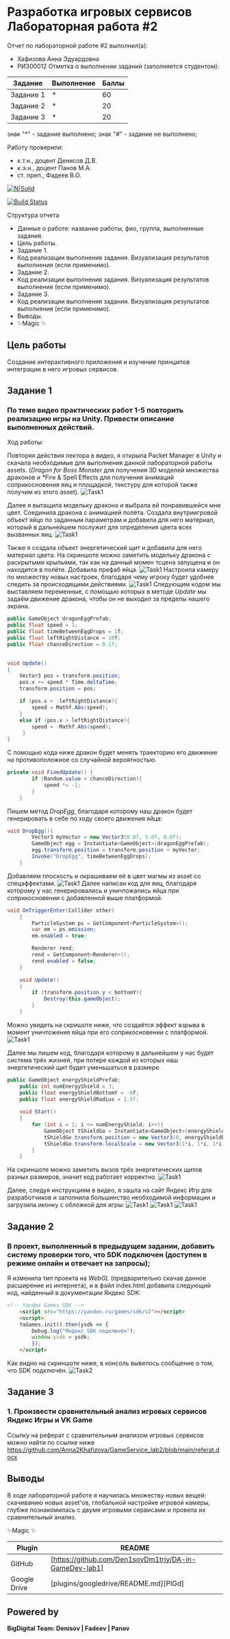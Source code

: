 # Разработка игровых сервисов Лабораторная работа #2
Отчет по лабораторной работе #2 выполнил(а):
- Хафизова Анна Эдуардовна
- РИ300012
Отметка о выполнении заданий (заполняется студентом):

| Задание | Выполнение | Баллы |
| ------ | ------ | ------ |
| Задание 1 | * | 60 |
| Задание 2 | * | 20 |
| Задание 3 | * | 20 |

знак "*" - задание выполнено; знак "#" - задание не выполнено;

Работу проверили:
- к.т.н., доцент Денисов Д.В.
- к.э.н., доцент Панов М.А.
- ст. преп., Фадеев В.О.

[![N|Solid](https://cldup.com/dTxpPi9lDf.thumb.png)](https://nodesource.com/products/nsolid)

[![Build Status](https://travis-ci.org/joemccann/dillinger.svg?branch=master)](https://travis-ci.org/joemccann/dillinger)

Структура отчета

- Данные о работе: название работы, фио, группа, выполненные задания.
- Цель работы.
- Задание 1.
- Код реализации выполнения задания. Визуализация результатов выполнения (если применимо).
- Задание 2.
- Код реализации выполнения задания. Визуализация результатов выполнения (если применимо).
- Задание 3.
- Код реализации выполнения задания. Визуализация результатов выполнения (если применимо).
- Выводы.
- ✨Magic ✨

## Цель работы
Создание интерактивного приложения и изучение принципов интеграции в него игровых сервисов.


## Задание 1
### По теме видео практических работ 1-5 повторить реализацию игры на Unity. Привести описание выполненных действий.

Ход работы:

Повторяя действия лектора в видео, я открыла Packet Manager в Unity и скачала необходимые для выполнения данной лабораторной работы assets. (*Dragon for Boss Monster* для получения 3D моделей множества драконов и *Fire & Spell Effects для получения анимаций соприкосновения яиц и площадкой, текстуру для которой также получим из этого asset).
![Task1](https://github.com/Anna2Khafizova/GameService_lab2/tree/main/screenshots/image4.png)


Далее я вытащила модельку дракона и выбрала ей понравившейся мне цвет. Соединила дракона с анимацией полёта. Создала внутриигровой объект яйцо по заданным параметрам и добавила для него материал, который в дальнейшем послужит для определения цвета всех вызванных яиц.
![Task1](https://github.com/Anna2Khafizova/GameService_lab2/tree/main/screenshots/image1.png)

Также я создала объект энергетический щит и добавила для него материал цвета. На скриншоте можно заметить модельку дракона с раскрытыми крыльями, так как на данный момен тсцена запущена и он находится в полёте. Добавила префаб яйца.
![Task1](https://github.com/Anna2Khafizova/GameService_lab2/tree/main/screenshots/image2.png)
Настроила камеру по множеству новых настроек, благодаря чему игроку будет удобнее следить за происходящими действиями.
![Task1](https://github.com/Anna2Khafizova/GameService_lab2/tree/main/screenshots/image3.png)
Следующим кодом мы выставляем переменные, с помощью которых в методе *Update* мы задаём движение дракона, чтобы он не выходил за пределы нашего экрана.
```c#
public GameObject dragonEggPrefab;
public float speed = 1;
public float timeBetweenEggDrops = 1f;
public float leftRightDistance = 10f;
public float chanceDirection = 0.1f;
    

void Update()
{
    Vector3 pos = transform.position;
    pos.x += speed * Time.deltaTime;
    transform.position = pos;

    if (pos.x < -leftRightDistance){
        speed = Mathf.Abs(speed);  
    }
    else if (pos.x > leftRightDistance){
        speed = -Mathf.Abs(speed);
     }
}

```
С помощью кода ниже дракон будет менять траекторию его движение на противоположное со случайной вероятностью.
```c#
private void FixedUpdate() {
        if (Random.value < chanceDirection){
            speed *= -1;
        }
    }
```
Пишем метод *DropEgg*, благодаря которому наш дракон будет генерировать в себе по ходу своего движения яйца:
```c#
void DropEgg(){
        Vector3 myVector = new Vector3(0.0f, 5.0f, 0.0f);
        GameObject egg = Instantiate<GameObject>(dragonEggPrefab);
        egg.transform.position = transform.position + myVector;
        Invoke("DropEgg", timeBetweenEggDrops);
    }
```

Добавляем плоскость и окрашиваем её в цвет магмы из asset со спецэффектами. 
![Task1](https://github.com/Anna2Khafizova/GameService_lab2/tree/main/screenshots/image6.png)
Далее написан код для яиц, благодаря которому у нас генерировались и уничтожались яйца при соприкосновении с добавленной выше платформой.
```c#
void OnTriggerEnter(Collider other)
    {
        ParticleSystem ps = GetComponent<ParticleSystem>();
        var em = ps.emission;
        em.enabled = true;

        Renderer rend;
        rend = GetComponent<Renderer>();
        rend.enabled = false;
    }

    void Update()
    {
        if (transform.position.y < bottomY){
            Destroy(this.gameObject);
        }
    }
```
Можно увидеть на скришоте ниже, что создаётся эффект взрыва в момент уничтожения яйца при его соприкосновении с платформой.
![Task1](https://github.com/Anna2Khafizova/GameService_lab2/tree/main/screenshots/image7.png)

Далее мы пишем код, благодаря которому в дальнейшем у нас будет система трёх жизней, при потере каждой из которых наш энергетический щит будет уменьшаться в размере.
```c#
public GameObject energyShieldPrefab;
    public int numEnergyShield = 3;
    public float energyShieldBottomY = -6f;
    public float energyShieldRadius = 1.5f;
    
    void Start()
    {
        for (int i = 1; i <= numEnergyShield; i++){
            GameObject tShieldGo = Instantiate<GameObject>(energyShieldPrefab);
            tShieldGo.transform.position = new Vector3(0, energyShieldBottomY, 0);
            tShieldGo.transform.localScale = new Vector3(1*i, 1*i, 1*i);
        }
    }
```
На скриншоте можно заметить вызов трёх энергетических щитов разных размеров, значит код работает корректно.
![Task1](https://github.com/Anna2Khafizova/GameService_lab2/tree/main/screenshots/image8.png)

Далее, следуя инструкциям в видео, я зашла на сайт Яндекс Игр для разработчиков и заполнила большинство необходимой информации и загрузила иконку с обложкой для игры:
![Task1](https://github.com/Anna2Khafizova/GameService_lab2/tree/main/screenshots/image8.png)
![Task1](https://github.com/Anna2Khafizova/GameService_lab2/tree/main/screenshots/image9.png)
![Task1](https://github.com/Anna2Khafizova/GameService_lab2/tree/main/screenshots/image10.png)



## Задание 2
### В проект, выполненный в предыдущем задании, добавить систему проверки того, что SDK подключен (доступен в режиме онлайн и отвечает на запросы);
Я изменила тип проекта на *WebGL* (предварительно скачав данное расширение из интернета), и в файл index.html добавила следующий код, найденный в документации Яндекс SDK:
```html
<!-- Yandex Games SDK -->
    <script src="https://yandex.ru/games/sdk/v2"></script>
    <script>
    YaGames.init().then(ysdk => {
        Debug.log("Яндекс SDK подключён");
        window.ysdk = ysdk;
        });
    </script>
```
Как видно на скриншоте ниже, в консоль вывелось сообщение о том, что SDK подключён.
![Task2](https://github.com/Anna2Khafizova/GameService_lab2/tree/main/screenshots/image12.png)



## Задание 3
### 1.	Произвести сравнительный анализ игровых сервисов Яндекс Игры и VK Game
Ссылку на реферат с сравнительным анализом игровых сервисов можно найти по ссылке ниже
https://github.com/Anna2Khafizova/GameService_lab2/blob/main/referat.docx

## Выводы

В ходе лабораторной работе я научилась множеству новых вещей: скачиванию новых asset'ов, глобальной настройке игровой камеры, глубже познакомилась с двумя игровыми сервисами и провела их сравнительный анализ.

✨Magic ✨

| Plugin | README |
| ------ | ------ |
| GitHub | [https://github.com/Den1sovDm1triy/DA-in-GameDev-lab1] |
| Google Drive | [plugins/googledrive/README.md][PlGd] |


## Powered by

**BigDigital Team: Denisov | Fadeev | Panov**
